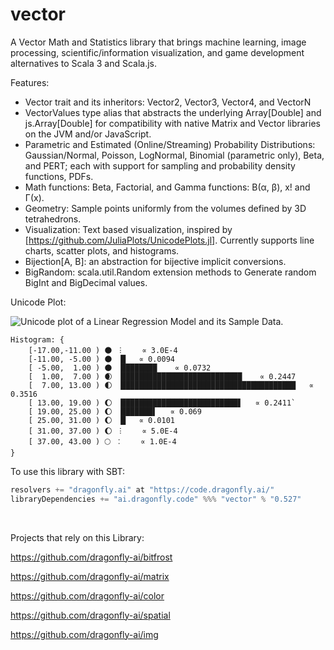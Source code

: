 # vector

A Vector Math and Statistics library that brings machine learning, image processing, scientific/information visualization, and game development alternatives to Scala 3 and Scala.js.

Features:
- Vector trait and its inheritors: Vector2, Vector3, Vector4, and VectorN
- VectorValues type alias that abstracts the underlying Array[Double] and js.Array[Double] for compatibility with native Matrix and Vector libraries on the JVM and/or JavaScript.
- Parametric and Estimated (Online/Streaming) Probability Distributions: Gaussian/Normal, Poisson, LogNormal, Binomial (parametric only), Beta, and PERT; each with support for sampling and probability density functions, PDFs.
- Math functions: Beta, Factorial, and Gamma functions: B(α, β), x! and Γ(x).
- Geometry: Sample points uniformly from the volumes defined by 3D tetrahedrons.
- Visualization: Text based visualization, inspired by [https://github.com/JuliaPlots/UnicodePlots.jl].  Currently supports line charts, scatter plots, and histograms.
- Bijection[A, B]: an abstraction for bijective implicit conversions.
- BigRandom: scala.util.Random extension methods to Generate random BigInt and BigDecimal values.

Unicode Plot:

![Unicode plot of a Linear Regression Model and its Sample Data.](https://github.com/dragonfly-ai/vector/blob/master/RegressionPlot.png "Linear Plot with Scatter Plot")

```
Histogram: { 
	[-17.00,-11.00 ) 🌑 ︙    ∝ 3.0E-4
	[-11.00, -5.00 ) 🌑 ▕█   ∝ 0.0094
	[ -5.00,  1.00 ) 🌑 ▕████████    ∝ 0.0732
	[  1.00,  7.00 ) 🌒 ▕███████████████████████████    ∝ 0.2447
	[  7.00, 13.00 ) 🌓 ▕███████████████████████████████████████   ∝ 0.3516
	[ 13.00, 19.00 ) 🌔 ▕██████████████████████████▋   ∝ 0.2411`
	[ 19.00, 25.00 ) 🌔 ▕███████▌   ∝ 0.069
	[ 25.00, 31.00 ) 🌔 ▕█   ∝ 0.0101
	[ 31.00, 37.00 ) 🌔 ︙    ∝ 5.0E-4
	[ 37.00, 43.00 ) 🌕 ︰    ∝ 1.0E-4
}
```

To use this library with SBT:

```scala
resolvers += "dragonfly.ai" at "https://code.dragonfly.ai/"
libraryDependencies += "ai.dragonfly.code" %%% "vector" % "0.527"
```
<br />

Projects that rely on this Library:

https://github.com/dragonfly-ai/bitfrost

https://github.com/dragonfly-ai/matrix

https://github.com/dragonfly-ai/color

https://github.com/dragonfly-ai/spatial

https://github.com/dragonfly-ai/img